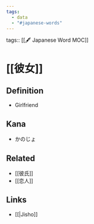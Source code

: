 ```yaml
---
tags:
  - data
  - "#japanese-words"
---
```

tags:: [[🖋️ Japanese Word MOC]]

# [[彼女]]


## Definition
- Girlfriend

## Kana
- かのじょ

## Related
- [[彼氏]]
- [[恋人]]

## Links
- [[|Jisho]]
